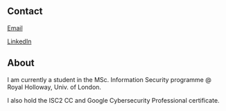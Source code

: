## Contact
[Email](mailto:nhcoleman@proton.me)

[LinkedIn](https://www.linkedin.com/in/nicholas-coleman-8b595b279/)

 ## About
 
 I am currently a student in the MSc. Information Security programme @ Royal Holloway, Univ. of London.

 I also hold the ISC2 CC and Google Cybersecurity Professional certificate. 
